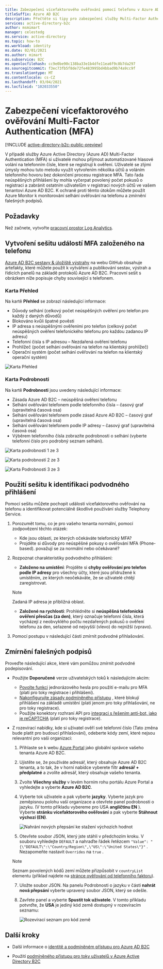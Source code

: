 ```yaml
---
title: Zabezpečení vícefaktorového ověřování pomocí telefonu v Azure AD B2C
titleSuffix: Azure AD B2C
description: Přečtěte si tipy pro zabezpečení služby Multi-Factor Authentication (MFA) ve vašem tenantovi Azure AD B2C pomocí Azure Monitorch Log Analytics sestav a výstrah. Použijte náš sešit k identifikaci podvodného telefonického ověřování a zmírnění falešných podpisů. =
services: active-directory-b2c
author: msmimart
manager: celestedg
ms.service: active-directory
ms.topic: how-to
ms.workload: identity
ms.date: 02/01/2021
ms.author: mimart
ms.subservice: B2C
ms.openlocfilehash: cc9e0be90c138ba33e1b4dfe11ea6f9c8b7da297
ms.sourcegitcommit: f3ec73fb5f8de72fe483995bd4bbad9b74a9cc9f
ms.translationtype: MT
ms.contentlocale: cs-CZ
ms.lasthandoff: 03/04/2021
ms.locfileid: "102033550"
---
```

# <a name="securing-phone-based-multi-factor-authentication-mfa"></a>Zabezpečení vícefaktorového ověřování Multi-Factor Authentication (MFA)

[!INCLUDE [active-directory-b2c-public-preview](../../includes/active-directory-b2c-public-preview.md)]

V případě služby Azure Active Directory (Azure AD) Multi-Factor Authentication (MFA) si uživatelé mohou přijmout automatizované hlasové volání na telefonním čísle, které se registrují k ověření. Uživatelé se zlými úmysly mohou tuto metodu využít vytvořením několika účtů a voláním telefonního hovoru bez dokončení procesu registrace MFA. Tato řada neúspěšných přihlášení by mohla vyčerpat povolený počet pokusů o registraci a zabránit ostatním uživatelům v registraci nových účtů ve vašem tenantovi Azure AD B2C. K ochraně proti těmto útokům můžete použít Azure Monitor k monitorování selhání ověřování na telefonu a zmírnění falešných podpisů.

## <a name="prerequisites"></a>Požadavky

Než začnete, vytvořte [pracovní prostor Log Analytics](azure-monitor.md).

## <a name="create-a-phone-based-mfa-events-workbook"></a>Vytvoření sešitu událostí MFA založeného na telefonu

[Azure AD B2C sestavy & úložiště výstrahy](https://github.com/azure-ad-b2c/siem#phone-authentication-failures) na webu GitHub obsahuje artefakty, které můžete použít k vytváření a publikování sestav, výstrah a řídicích panelů na základě protokolů Azure AD B2C. Pracovní sešit s obrázkem níže popisuje chyby související s telefonem.

### <a name="overview-tab"></a>Karta Přehled

Na kartě **Přehled** se zobrazí následující informace:

- Důvody selhání (celkový počet neúspěšných ověření pro telefon pro každý z daných důvodů)
- Blokováno kvůli špatné pověsti
- IP adresa s neúspěšnými ověřeními pro telefon (celkový počet neúspěšných ověření telefonického telefonu pro každou zadanou IP adresu)
- Telefonní čísla s IP adresou – Nezdařená ověření telefonu
- Prohlížeč (počet selhání ověřování na telefon na klientský prohlížeč)
- Operační systém (počet selhání ověřování na telefon na klientský operační systém)

![Karta Přehled](media/phone-based-mfa/overview-tab.png)

### <a name="details-tab"></a>Karta Podrobnosti

Na kartě **Podrobnosti** jsou uvedeny následující informace:

- Zásada Azure AD B2C – neúspěšná ověření telefonu
- Selhání ověřování telefonem podle telefonního čísla – časový graf (upravitelná časová osa)
- Selhání ověřování telefonem podle zásad Azure AD B2C – časový graf (upravitelná časová osa)
- Selhání ověřování telefonem podle IP adresy – časový graf (upravitelná časová osa)
- Výběrem telefonního čísla zobrazíte podrobnosti o selhání (vyberte telefonní číslo pro podrobný seznam selhání).

![Karta podrobností 1 ze 3](media/phone-based-mfa/details-tab-1.png)

![Karta podrobností 2 ze 3](media/phone-based-mfa/details-tab-2.png)

![Karta Podrobnosti 3 ze 3](media/phone-based-mfa/details-tab-3.png)

## <a name="use-the-workbook-to-identify-fraudulent-sign-ups"></a>Použití sešitu k identifikaci podvodného přihlášení

Pomocí sešitu můžete pochopit události vícefaktorového ověřování na telefonu a identifikovat potenciálně škodlivé používání služby Telephony Service.

1. Porozumět tomu, co je pro vašeho tenanta normální, pomocí zodpovězení těchto otázek:

   - Kde jsou oblasti, ze kterých očekáváte telefonický MFA?
   - Projděte si důvody pro neúspěšné pokusy o ověřování MFA (Phone-based). považují se za normální nebo očekávané?

2. Rozpoznat charakteristiky podvodného přihlášení:

   - **Založeno na umístění**: Projděte si **chyby ověřování pro telefon podle IP adresy** pro všechny účty, které jsou přidružené k umístěním, ze kterých neočekáváte, že se uživatelé chtějí zaregistrovat.

   > [!NOTE]
   > Zadaná IP adresa je přibližná oblast.

   - **Založené na rychlosti**: Prohlédněte si **neúspěšná telefonická ověření přesčas (za den)**, který označuje telefonní čísla, která vycházejí z neobvyklého počtu nezdařených pokusů o ověření telefonu za den, seřazené od nejvyšší (vlevo) do nejnižší (vpravo).

3. Pomocí postupu v následující části zmírnit podvodné přihlašování.
 

## <a name="mitigate-fraudulent-sign-ups"></a>Zmírnění falešných podpisů

Proveďte následující akce, které vám pomůžou zmírnit podvodné podepisování.

- Použijte **Doporučené** verze uživatelských toků k následujícím akcím:
     
   - [Povolte funkci](phone-authentication-user-flows.md) jednorázového hesla pro použití e-mailu pro MFA (platí pro toky registrace i přihlášení).
   - [Nakonfigurujte zásady podmíněného přístupu](conditional-access-user-flow.md) , které blokují přihlášení na základě umístění (platí jenom pro toky přihlašování, ne pro toky registrace).
   - Použijte konektory rozhraní API pro [integraci s řešením anti-bot, jako je reCAPTCHA](https://github.com/Azure-Samples/active-directory-b2c-node-sign-up-user-flow-captcha) (platí pro toky registrace).

- Z rozevírací nabídky, kde si uživatel ověří své telefonní číslo (Tato změna bude platit pro budoucí přihlašování), odeberte kódy zemí, které nejsou relevantní pro vaši organizaci:
    
   1. Přihlaste se k webu [Azure Portal](https://portal.azure.com) jako globální správce vašeho tenanta Azure AD B2C.

   2. Ujistěte se, že používáte adresář, který obsahuje Azure AD B2C tenanta, a to tak, že v horní nabídce vyberete filtr **adresář + předplatné** a zvolíte adresář, který obsahuje vašeho tenanta.

   3. Zvolte **Všechny služby** v levém horním rohu portálu Azure Portal a vyhledejte a vyberte **Azure AD B2C**.

   4. Vyberte tok uživatele a pak vyberte **jazyky**. Vyberte jazyk pro zeměpisnou polohu vaší organizace a otevřete panel podrobnosti o jazyku. (V tomto příkladu vybereme pro USA **angličtinu EN** ). Vyberte **stránku vícefaktorového ověřování** a pak vyberte **Stáhnout výchozí (EN)**.
 
      ![Nahrání nových přepsání ke stažení výchozích hodnot](media/phone-based-mfa/download-defaults.png)

   5. Otevřete soubor JSON, který jste stáhli v předchozím kroku. V souboru vyhledejte `DEFAULT` a nahraďte řádek řetězcem `"Value": "{\"DEFAULT\":\"Country/Region\",\"US\":\"United States\"}"` . Nezapomeňte nastavit `Overrides` na `true` .

   > [!NOTE]
   > Seznam povolených kódů zemí můžete přizpůsobit v `countryList` elementu (příklad najdete na [stránce ověřování od telefonního faktoru](localization-string-ids.md#phone-factor-authentication-page-example)).

   7. Uložte soubor JSON. Na panelu Podrobnosti o jazyku v části **nahrát nová přepsání** vyberte upravený soubor JSON, který se odešle.

   8. Zavřete panel a vyberte **Spustit tok uživatele**. V tomto příkladu potvrďte, že **USA** je jediný kód země dostupný v rozevíracím seznamu:
 
      ![Rozevírací seznam pro kód země](media/phone-based-mfa/country-code-drop-down.png)

## <a name="next-steps"></a>Další kroky

- Další informace o [identitě a podmíněném přístupu pro Azure AD B2C](conditional-access-identity-protection-overview.md) 

- Použití [podmíněného přístupu pro toky uživatelů v Azure Active Directory B2C](conditional-access-user-flow.md)